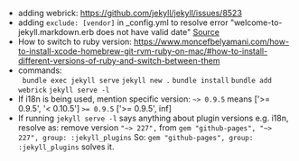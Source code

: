 - adding webrick: https://github.com/jekyll/jekyll/issues/8523
- adding `exclude: [vendor]` in _config.yml to resolve error "welcome-to-jekyll.markdown.erb does not have valid date" [Source](https://github.com/jekyll/jekyll/issues/5267)
- How to switch to ruby version: https://www.moncefbelyamani.com/how-to-install-xcode-homebrew-git-rvm-ruby-on-mac/#how-to-install-different-versions-of-ruby-and-switch-between-them
- commands: <br>
  ` bundle exec jekyll serve`
  `jekyll new .`
  `bundle install`
  `bundle add webrick`
  `jekyll serve -l`
- If i18n is being used, mention specific version:
  `~> 0.9.5` means ['>= 0.9.5', '< 0.10.5']
  `>= 0.9.5` ['>= 0.9.5', inf]
- If running `jekyll serve -l` says anything about plugin versions e.g. i18n, resolve as:
  remove version `"~> 227",` from `gem "github-pages", "~> 227", group: :jekyll_plugins`
  So: `gem "github-pages", group: :jekyll_plugins` solves it.
